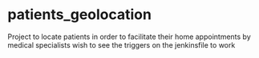 # patients_geolocation
Project to locate patients in order to facilitate their home appointments by medical specialists
wish to see the triggers on the jenkinsfile to work

